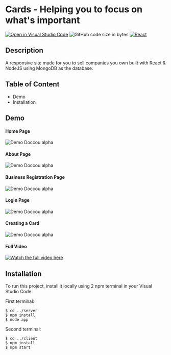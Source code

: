 # Cards - Helping you to focus on what's important
[![Open in Visual Studio Code](https://open.vscode.dev/badges/open-in-vscode.svg)](https://open.vscode.dev/HexaC/-reactAndNodejsWithMongoDB-project)
![GitHub code size in bytes](https://img.shields.io/github/languages/code-size/HexaC/-reactAndNodejsWithMongoDB-project)
[![React](https://badges.aleen42.com/src/react.svg)](https://reactjs.org/)

## Description
A responsive site made for you to sell companies you own built with React & NodeJS using MongoDB as the database.

## Table of Content
- Demo
- Installation

## Demo

#### Home Page
![Demo Doccou alpha](https://media.giphy.com/media/yaPKmBbDs3Af1ZxUS7/giphy.gif)

#### About Page
![Demo Doccou alpha](https://media.giphy.com/media/UJDwKWAnAeTkfkKGh6/giphy.gif)

#### Business Registration Page
![Demo Doccou alpha](https://media.giphy.com/media/a26CdgG9bg989d1WKl/giphy.gif)

#### Login Page
![Demo Doccou alpha](https://media.giphy.com/media/yRgaHrF8HA5fHhWbUq/giphy.gif)

#### Creating a Card
![Demo Doccou alpha](https://media.giphy.com/media/6ChrcxcVfepT8To56x/giphy.gif)

#### Full Video
[![Watch the full video here](https://youtu.be/kYyiUsur-u8)](https://youtu.be/kYyiUsur-u8)

## Installation
To run this project, install it locally using 2 npm terminal in your Visual Studio Code:

First terminal:
```
$ cd ../server
$ npm install
$ node app
```
Second terminal:
```
$ cd ../client
$ npm install
$ npm start
```
